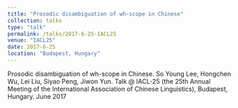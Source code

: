 ```yaml
---
title: "Prosodic disambiguation of wh-scope in Chinese"
collection: talks
type: "talk"
permalink: /talks/2017-6-25-IACL25
venue: "IACL25"
date: 2017-6-25
location: "Budapest, Hungary"
---
```


Prosodic disambiguation of wh-scope in Chinese. So Young Lee, Hongchen Wu, Lei Liu, Siyao Peng, Jiwon Yun. Talk @ IACL-25 (the 25th Annual Meeting of the International Association of Chinese Linguistics), Budapest, Hungary. June 2017
